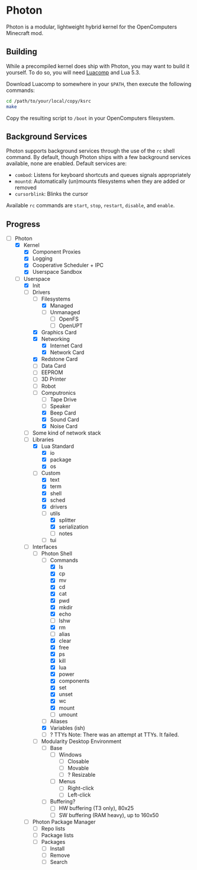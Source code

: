# Photon

Photon is a modular, lightweight hybrid kernel for the OpenComputers Minecraft mod.

## Building

While a precompiled kernel does ship with Photon, you may want to build it yourself. To do so, you will need [Luacomp](https://github.com/Adorable-Catgirl/Luacomp) and Lua 5.3.

Download Luacomp to somewhere in your `$PATH`, then execute the following commands:
```bash
cd /path/to/your/local/copy/ksrc
make
```
Copy the resulting script to `/boot` in your OpenComputers filesystem.

## Background Services

Photon supports background services through the use of the `rc` shell command. By default, though Photon ships with a few background services available, none are enabled. Default services are:

  * `combod`: Listens for keyboard shortcuts and queues signals appropriately
  * `mountd`: Automatically (un)mounts filesystems when they are added or removed
  * `cursorblink`: Blinks the cursor

Available `rc` commands are `start`, `stop`, `restart`, `disable`, and `enable`.

## Progress

- [ ] Photon
  - [X] Kernel
    - [X] Component Proxies
    - [X] Logging
    - [X] Cooperative Scheduler + IPC
    - [X] Userspace Sandbox
  - [ ] Userspace
    - [X] Init
    - [ ] Drivers
      - [ ] Filesystems
        - [X] Managed
        - [ ] Unmanaged
          - [ ] OpenFS
          - [ ] OpenUPT
      - [X] Graphics Card
      - [X] Networking
        - [X] Internet Card
        - [X] Network Card
      - [X] Redstone Card
      - [ ] Data Card
      - [ ] EEPROM
      - [ ] 3D Printer
      - [ ] Robot
      - [ ] Computronics
        - [ ] Tape Drive
        - [ ] Speaker
        - [X] Beep Card
        - [X] Sound Card
        - [X] Noise Card
    - [ ] Some kind of network stack
    - [ ] Libraries
      - [X] Lua Standard
        - [X] io
        - [X] package
        - [X] os
      - [ ] Custom
        - [X] text
        - [X] term
        - [X] shell
        - [X] sched
        - [X] drivers
        - [ ] utils
          - [X] splitter
          - [X] serialization
          - [ ] notes
        - [ ] tui
    - [ ] Interfaces
      - [ ] Photon Shell
        - [ ] Commands
          - [X] ls
          - [X] cp
          - [X] mv
          - [X] cd
          - [X] cat
          - [X] pwd
          - [X] mkdir
          - [x] echo
          - [ ] lshw
          - [X] rm
          - [ ] alias
          - [X] clear
          - [X] free
          - [X] ps
          - [X] kill
          - [X] lua
          - [X] power
          - [X] components
          - [X] set
          - [X] unset
          - [X] wc
          - [X] mount
          - [ ] umount
        - [ ] Aliases
        - [X] Variables (ish)
        - [ ] ? TTYs
           Note: There was an attempt at TTYs. It failed.
      - [ ] Modularity Desktop Environment
        - [ ] Base
          - [ ] Windows
            - [ ] Closable
            - [ ] Movable
            - [ ] ? Resizable
          - [ ] Menus
            - [ ] Right-click
            - [ ] Left-click
        - [ ] Buffering?
          - [ ] HW buffering (T3 only), 80x25
          - [ ] SW buffering (RAM heavy), up to 160x50
    - [ ] Photon Package Manager
      - [ ] Repo lists
      - [ ] Package lists
      - [ ] Packages
        - [ ] Install
        - [ ] Remove
        - [ ] Search
